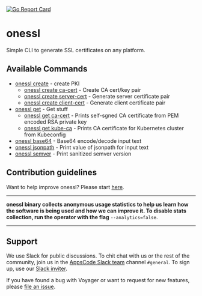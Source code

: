 [![Go Report Card](https://goreportcard.com/badge/github.com/kubepack/onessl)](https://goreportcard.com/report/github.com/kubepack/onessl)

# onessl
Simple CLI to generate SSL certificates on any platform.


## Available Commands
* [onessl create](/docs/reference/onessl_create.md)	 - create PKI
  * [onessl create ca-cert](/docs/reference/onessl_create_ca-cert.md)	 - Create CA cert/key pair
  * [onessl create server-cert](/docs/reference/onessl_create_server-cert.md)	 - Generate server certificate pair
  * [onessl create client-cert](/docs/reference/onessl_create_client-cert.md)	 - Generate client certificate pair
* [onessl get](/docs/reference/onessl_get.md)	 - Get stuff
  * [onessl get ca-cert](/docs/reference/onessl_get_ca-cert.md)	 - Prints self-sgned CA certificate from PEM encoded RSA private key
  * [onessl get kube-ca](/docs/reference/onessl_get_kube-ca.md)	 - Prints CA certificate for Kubernetes cluster from Kubeconfig
* [onessl base64](/docs/reference/onessl_base64.md)	 - Base64 encode/decode input text
* [onessl jsonpath](/docs/reference/onessl_jsonpath.md)	 - Print value of jsonpath for input text
* [onessl semver](/docs/reference/onessl_semver.md)	 - Print sanitized semver version


## Contribution guidelines
Want to help improve onessl? Please start [here](/CONTRIBUTING.md).

---

**onessl binary collects anonymous usage statistics to help us learn how the software is being used and how we can improve it. To disable stats collection, run the operator with the flag** `--analytics=false`.

---

## Support

We use Slack for public discussions. To chit chat with us or the rest of the community, join us in the [AppsCode Slack team](https://appscode.slack.com/messages/C0XQFLGRM/details/) channel `#general`. To sign up, use our [Slack inviter](https://slack.appscode.com/).

If you have found a bug with Voyager or want to request for new features, please [file an issue](https://github.com/appscode/voyager/issues/new).
